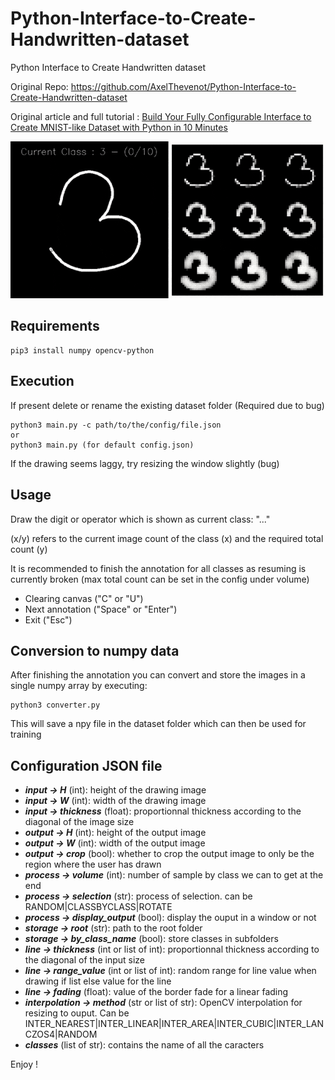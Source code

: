 # Python-Interface-to-Create-Handwritten-dataset
Python Interface to Create Handwritten dataset

Original Repo: https://github.com/AxelThevenot/Python-Interface-to-Create-Handwritten-dataset

Original article and full tutorial : [Build Your Fully Configurable Interface to Create MNIST-like Dataset with Python in 10 Minutes](https://medium.com/@axel.thevenot/43ab414a875e?source=friends_link&sk=228606329a318e9bd743515787c1e101)

![python_interface_handwritten_digit](python_interface_handwritten_digit.gif)


## Requirements
```
pip3 install numpy opencv-python
```

## Execution
If present delete or rename the existing dataset folder (Required due to bug)
```
python3 main.py -c path/to/the/config/file.json
or 
python3 main.py (for default config.json)
```

If the drawing seems laggy, try resizing the window slightly (bug)

## Usage
Draw the digit or operator which is shown as current class: "..."

(x/y) refers to the current image count of the class (x) and the required total count (y)

It is recommended to finish the annotation for all classes as resuming is currently broken (max total count can be set in the config under volume)

* Clearing canvas ("C" or "U")
* Next annotation ("Space" or "Enter")
* Exit ("Esc")

## Conversion to numpy data
After finishing the annotation you can convert and store the images in a single numpy array by executing:
```
python3 converter.py
```
This will save a npy file in the dataset folder which can then be used for training


## Configuration JSON file

*  ***input → H*** (int): height of the drawing image
*  ***input → W*** (int): width of the drawing image
*  ***input → thickness*** (float): proportionnal thickness according to the diagonal of the image size
*  ***output → H*** (int): height of the output image
*  ***output → W*** (int): width of the output image
*  ***output → crop*** (bool): whether to crop the output image to only be the region where the user has drawn 
*  ***process → volume*** (int): number of sample by class we can to get at the end
*  ***process → selection*** (str): process of selection. can be RANDOM|CLASSBYCLASS|ROTATE
*  ***process → display_output*** (bool): display the ouput in a window or not
*  ***storage → root*** (str): path to the root folder
*  ***storage → by_class_name*** (bool): store classes in subfolders
*  ***line → thickness*** (int or list of int): proportionnal thickness according to the diagonal of the input size
*  ***line → range_value*** (int or list of int): random range for line value when drawing if list else value for the line
*  ***line → fading*** (float): value of the border fade for a linear fading
*  ***interpolation → method*** (str or list of str): OpenCV interpolation for resizing to ouput. Can be INTER_NEAREST|INTER_LINEAR|INTER_AREA|INTER_CUBIC|INTER_LANCZOS4|RANDOM
*  ***classes*** (list of str): contains the name of all the caracters





Enjoy !
